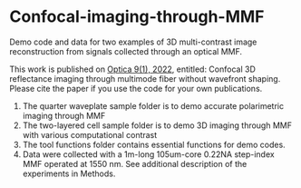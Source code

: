 # Confocal-imaging-through-MMF

Demo code and data for two examples of 3D multi-contrast image reconstruction from signals collected through an optical MMF.

This work is published on [Optica 9(1), 2022](https://opg.optica.org/optica/fulltext.cfm?uri=optica-9-1-112&id=468487), entitled: Confocal 3D reflectance imaging through multimode fiber without wavefront shaping. Please cite the paper if you use the code for your own publications.

1. The quarter waveplate sample folder is to demo accurate polarimetric imaging through MMF
2. The two-layered cell sample folder is to demo 3D imaging through MMF with various computational contrast 
3. The tool functions folder contains essential functions for demo codes. 
4. Data were collected with a 1m-long 105um-core 0.22NA step-index MMF operated at 1550 nm. See additional description of the experiments in Methods.
